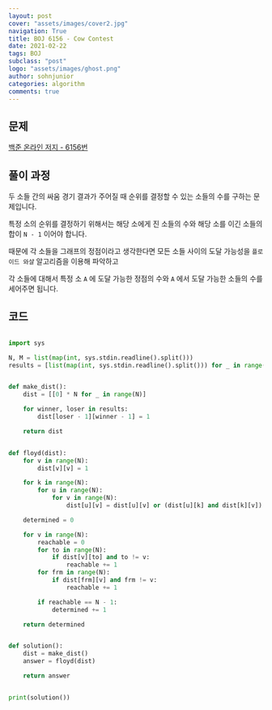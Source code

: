 ```yaml
---
layout: post
cover: "assets/images/cover2.jpg"
navigation: True
title: BOJ 6156 - Cow Contest
date: 2021-02-22
tags: BOJ
subclass: "post"
logo: "assets/images/ghost.png"
author: sohnjunior
categories: algorithm
comments: true
---
```


## 문제

[백준 온라인 저지 - 6156번](https://www.acmicpc.net/problem/6156)

## 풀이 과정

두 소들 간의 싸움 경기 결과가 주어질 때 순위를 결정할 수 있는 소들의 수를 구하는 문제입니다.

특정 소의 순위를 결정하기 위해서는 해당 소에게 진 소들의 수와 해당 소를 이긴 소들의 합이 `N - 1` 이어야 합니다.

때문에 각 소들을 그래프의 정점이라고 생각한다면 모든 소들 사이의 도달 가능성을 `플로이드 와샬` 알고리즘을 이용해 파악하고

각 소들에 대해서 특정 소 `A` 에 도달 가능한 정점의 수와 `A` 에서 도달 가능한 소들의 수를 세어주면 됩니다.

## 코드

```python

import sys

N, M = list(map(int, sys.stdin.readline().split()))
results = [list(map(int, sys.stdin.readline().split())) for _ in range(M)]


def make_dist():
    dist = [[0] * N for _ in range(N)]

    for winner, loser in results:
        dist[loser - 1][winner - 1] = 1

    return dist


def floyd(dist):
    for v in range(N):
        dist[v][v] = 1

    for k in range(N):
        for u in range(N):
            for v in range(N):
                dist[u][v] = dist[u][v] or (dist[u][k] and dist[k][v])

    determined = 0

    for v in range(N):
        reachable = 0
        for to in range(N):
            if dist[v][to] and to != v:
                reachable += 1
        for frm in range(N):
            if dist[frm][v] and frm != v:
                reachable += 1

        if reachable == N - 1:
            determined += 1

    return determined


def solution():
    dist = make_dist()
    answer = floyd(dist)

    return answer


print(solution())

```
